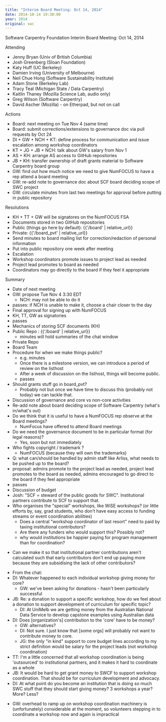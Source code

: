 ```yaml
---
title: "Interim Board Meeting: Oct 14, 2014"
date: 2014-10-14 19:30:00
year: 2014
original: swc
---
```

<p>Software Carpentry Foundation Interim Board Meeting: Oct 14, 2014</p>
<p>Attending</p>
<ul>
<li>Jenny Bryan (Univ of British Columbia)</li>
<li>Josh Greenberg (Sloan Foundation)</li>
<li>Katy Huff (UC Berkeley)</li>
<li>Damien Irving (University of Melbourne)</li>
<li>Neil Chue Hong (Software Sustainability Institute)</li>
<li>Adam Stone (Berkeley Lab)</li>
<li>Tracy Teal (Michigan State / Data Carpentry)</li>
<li>Kaitlin Thaney (Mozilla Science Lab, audio only)</li>
<li>Greg Wilson (Software Carpentry)</li>
<li>David Ascher (Mozilla) - on Etherpad, but not on call</li>
</ul>
<p>Actions</p>
<ul>
<li>Board: next meeting on Tue Nov 4 (same time)</li>
<li>Board: submit corrections/extensions to governance doc via pull requests by Oct 24</li>
<li>DI + GW + NCH + KT: define process for communication and issue escalation among workshop coordinators</li>
<li>KT + JG + JB + NCH: talk about GW's salary from Nov 1</li>
<li>AS + KH: arrange AS access to GitHub repositories</li>
<li>JB + KH: transfer ownership of draft grants material to Software Carpentry board group</li>
<li>GW: find out how much notice we need to give NumFOCUS to have a rep attend a board meeting</li>
<li>GW: re-add note to governance doc about SCF board deciding scope of SWC project</li>
<li>GW: circulate minutes from last two meetings for approval before putting in public repository</li>
</ul>
<p>Resolutions</p>
<ul>
<li>KH + TT + GW will be signatores on the NumFOCUS FSA</li>
<li>Documents stored in two GitHub repositories</li>
<li>Public (things go here by default): {{'/board' | relative_url}}</li>
<li>Private: {{'/board_pvt' | relative_url}}</li>
<li>Send minutes to board mailing list for correction/redaction of personal information</li>
<li>Put into public repository one week after meeting</li>
<li>Escalation</li>
<li>Workshop coordinators promote issues to project lead as needed</li>
<li>Project lead promotes to board as needed</li>
<li>Coordinators may go directly to the board if they feel it appropriate</li>
</ul>
<p>Summary</p>
<ul>
<li>Date of next meeting</li>
<li>GW: propose Tue Nov 4 3:30 EDT
<ul>
<li>NCH: may not be able to do it</li>
</ul></li>
<li>passes: if NCH is unable to make it, choose a chair closer to the day</li>
<li>Final approval for signing up with NumFOCUS</li>
<li>KH, TT, GW as signatories</li>
<li>passes</li>
<li>Mechanics of storing SCF documents (KH)</li>
<li>Public Repo : {{'/board' | relative_url}}
<ul>
<li>minutes will hold summaries of the chat window</li>
</ul></li>
<li>Private Repo </li>
<li>Board Team</li>
<li>Procedure for when we make things public?
<ul>
<li>e.g. minutes</li>
<li>Once there is a milestone version, we can introduce a period of review on the listhost</li>
<li>After a week of discussion on the listhost, things will become public.</li>
<li>passes</li>
</ul></li>
<li>Should grants stuff go in board_pvt?
<ul>
<li>Probably not but once we have time to discuss this (probably not today) we can tackle that.</li>
</ul></li>
<li>Discussion of governance and core vs non-core activities</li>
<li>Re-add note about board deciding scope of Software Carpentry (what's in/what's out)</li>
<li>Do we think that it is useful to have a NumFOCUS rep observe at the Board meetings?
<ul>
<li>NumFocus have offered to attend Board meetings</li>
</ul></li>
<li>Do we need the governance document to be in particular format (for legal reasons)?
<ul>
<li>Yes, soon but not immediately</li>
</ul></li>
<li>Who fights copyright / trademark ?
<ul>
<li>NumFOCUS (because they will own the trademarks)</li>
</ul></li>
<li>Q: what can/should be handled by admin staff like Arliss, what needs to be pushed up to the board?</li>
<li>proposal: admins promote to the project lead as needed, project lead promotes to the board as needed, admins encouraged to go direct to the board if they feel appropriate</li>
<li>passes</li>
<li>Discussion of budget</li>
<li>Josh: "SCF = steward of the public goods for SWC". Institutional partners contribute to SCF to support that.</li>
<li>Who organises the "special" workshops, like WiSE workshops? (or little efforts by, say, grad students, who don't have easy access to funding streams or event coordination abilities)
<ul>
<li>Does a central "workshop coordinator of last resort" need to paid by taxing institutional contributors?</li>
<li>Are there any funders who would support this? Possibly not?</li>
<li>why would institutions be happier paying for program management than for coordination?</li>
</ul></li>
<li><p>Can we make it so that institutional partner contributions aren't calculated such that early contributors don't end up paying more because they are subsidising the lack of other contributors?</p></li>
<li>From the chat:</li>
<li>DI: Whatever happened to each individual workshop giving money for core?
<ul>
<li>GW: we've been asking for donations - hasn't been particularly successful</li>
</ul></li>
<li>JB: Re: a donation to support a specific workshop, how do we feel about a donation to support development of curriculum for specific topic?
<ul>
<li>DI: At UniMelb we are getting money from the Australian National Data Service to develop capstone examples using Australian data</li>
</ul></li>
<li>DI: Does [organization's] contribution to the 'core' have to be money?
<ul>
<li>GW: alternatives?</li>
<li>DI: Not sure. I just know that [some orgs] will probably not want to contribute money to core.</li>
<li>JG: the only "in kind" support to core budget lines according to my strict definition would be salary for the project leads (not workshop coordination)</li>
</ul></li>
<li>TT: I'm a little concerned that all workshop coordination is being 'outsourced' to institutional partners, and it makes it hard to coordinate as a whole</li>
<li>JB: It would be hard to get grant money to SWCF to support workshop coordination. That should be for curriculum development and advocacy.</li>
<li>DI: At what point do you become an institution that is doing so much SWC stuff that they should start giving money? 3 workshops a year? More? Less?</li>
<li><p>GW: overhead to ramp up on workshop coordination machinery is (unfortunately) considerable at the moment, so volunteers stepping in to coordinate a workshop now and again is impractical</p></li>
</ul>
